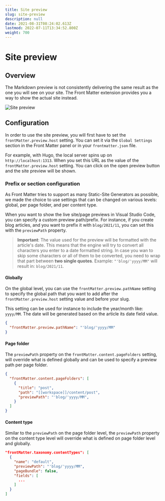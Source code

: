 ```yaml
---
title: Site preview
slug: site-preview
description: null
date: 2021-08-31T08:24:02.613Z
lastmod: 2022-07-11T13:34:52.800Z
weight: 700
---
```


# Site preview

## Overview

The Markdown preview is not consistently delivering the same result as the one you will see on your
site. The Front Matter extension provides you a way to show the actual site instead.

![Site preview](/assets/site-preview.png)

## Configuration

In order to use the site preview, you will first have to set the `frontMatter.preview.host` setting.
You can set it via the `Global Settings` section in the Front Matter panel or in your
`frontmatter.json` file.

For example, with Hugo, the local server spins up on `http://localhost:1313`. When you set this URL
as the value of the `frontMatter.preview.host` setting. You can click on the open preview button and
the site preview will be shown.

### Prefix or section configuration

As Front Matter tries to support as many Static-Site Generators as possible, we made the choice to
use settings that can be changed on various levels: global, per page folder, and per content type.

When you want to show the live site/page previews in Visual Studio Code, you can specify a custom
preview path/prefix. For instance, if you create blog articles, and you want to prefix it with
`blog/2021/11`, you can set this with the `previewPath` property.

> **Important**: The value used for the preview will be formatted with the article's date. This
> means that the engine will try to convert all characters you enter to a date formatted string. In
> case you wan to skip some characters or all of them to be converted, you need to wrap that part
> between **two single quotes**. Example: `"'blog/'yyyy/MM"` will result in: `blog/2021/11`.

#### Globally

On the global level, you can use the `frontMatter.preview.pathName` setting to specify the global
path that you want to add after the `frontMatter.preview.host` setting value and before your slug.

This setting can be used for instance to include the year/month like: `yyyy/MM`. The date will be
generated based on the article its date field value.

```json
{
  "frontMatter.preview.pathName": "'blog/'yyyy/MM"
}
```

#### Page folder

The `previewPath` property on the `frontMatter.content.pageFolders` setting, will override what is
defined globally and can be used to specify a preview path per page folder.

```json
{
  "frontMatter.content.pageFolders": [
    {
      "title": "post",
      "path": "[[workspace]]/content/post",
      "previewPath": "'blog/'yyyy/MM",
    }
  ]
}
```

#### Content type

Similar to the `previewPath` on the page folder level, the `previewPath` property on the content
type level will override what is defined on page folder level and globally.

```json
"frontMatter.taxonomy.contentTypes": [
  {
    "name": "default",
    "previewPath": "'blog/'yyyy/MM",
    "pageBundle": false,
    "fields": [
      ...
    ]
  }
]
```
